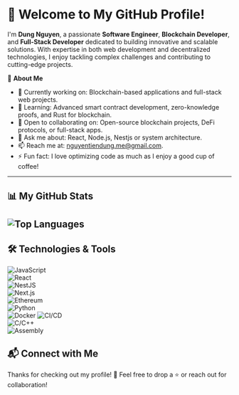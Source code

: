 # 👋 Welcome to My GitHub Profile!

I'm **Dung Nguyen**, a passionate **Software Engineer**, **Blockchain Developer**, and **Full-Stack Developer** dedicated to building innovative and scalable solutions. With expertise in both web development and decentralized technologies, I enjoy tackling complex challenges and contributing to cutting-edge projects.

🌟 **About Me**
- 🔭 Currently working on: Blockchain-based applications and full-stack web projects.
- 🌱 Learning: Advanced smart contract development, zero-knowledge proofs, and Rust for blockchain.
- 👯 Open to collaborating on: Open-source blockchain projects, DeFi protocols, or full-stack apps.
- 💬 Ask me about: React, Node.js, Nestjs or system architecture.
- 📫 Reach me at: [nguyentiendung.me@gmail.com](mailto:nguyentiendung.me@gmail.com).
- ⚡ Fun fact: I love optimizing code as much as I enjoy a good cup of coffee!

---

## 📊 My GitHub Stats
<!-- 
![GitHub Stats](https://github-readme-stats.vercel.app/api?username=dungnguyen-art&show_icons=true&theme=dracula&hide_border=true&count_private=true&include_all_commits=true)
-->
![Top Languages](https://github-readme-stats.vercel.app/api/top-langs/?username=dungnguyen-art&layout=compact&theme=dracula&hide_border=true&count_private=true&size_weight=0.5&count_weight=0.5)
---

## 🛠️ Technologies & Tools

![JavaScript](https://img.shields.io/badge/-JavaScript-F7DF1E?logo=javascript&logoColor=black&style=flat)  
![React](https://img.shields.io/badge/-React-61DAFB?logo=react&logoColor=black&style=flat)  
![NestJS](https://img.shields.io/badge/-NestJS-E0234E?logo=nestjs&logoColor=white&style=flat)  
![Next.js](https://img.shields.io/badge/-Next.js-000000?logo=next.js&logoColor=white&style=flat)  
![Ethereum](https://img.shields.io/badge/-Ethereum-3C3C3D?logo=ethereum&logoColor=white&style=flat)  
![Python](https://img.shields.io/badge/-Python-3776AB?logo=python&logoColor=white&style=flat)  
![Docker](https://img.shields.io/badge/-Docker-2496ED?logo=docker&logoColor=white&style=flat)
![CI/CD](https://img.shields.io/badge/-CI%2FCD-0D1117?logo=github-actions&logoColor=white&style=flat)  
![C/C++](https://img.shields.io/badge/-C%2FC++-00599C?logo=c%2B%2B&logoColor=white&style=flat)  
![Assembly](https://img.shields.io/badge/-Assembly-6E4C13?logo=asm&logoColor=white&style=flat)


## 📬 Connect with Me

<!-- 
![GitHub Stats](https://github-readme-stats.vercel.app/api?username=dungnguyen-art&show_icons=true&theme=dracula&hide_border=true&count_private=true&include_all_commits=true)
[![LinkedIn](https://img.shields.io/badge/-LinkedIn-0077B5?logo=linkedin&logoColor=white)](https://www.linkedin.com/in/your-profile)  
[![Twitter](https://img.shields.io/badge/-Twitter-1DA1F2?logo=twitter&logoColor=white)](https://twitter.com/your-profile)  
[![Portfolio](https://img.shields.io/badge/-Portfolio-000000?logo=web&logoColor=white)](https://your-portfolio.com)

-->
Thanks for checking out my profile! 🚀 Feel free to drop a ⭐ or reach out for collaboration!